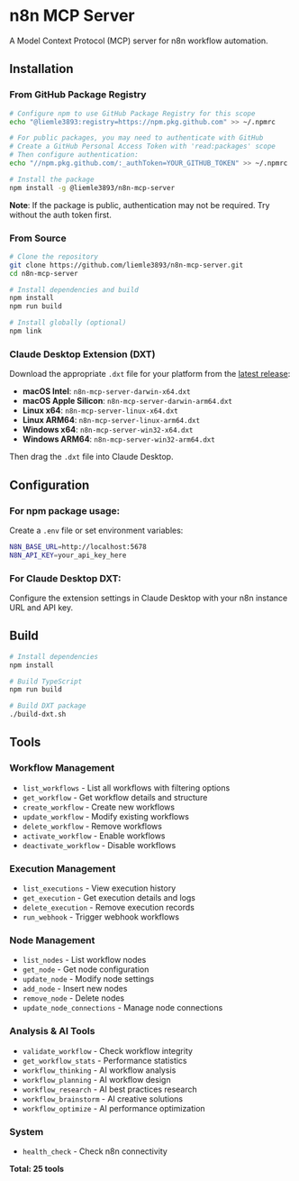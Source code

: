 # n8n MCP Server

A Model Context Protocol (MCP) server for n8n workflow automation.

## Installation

### From GitHub Package Registry

```bash
# Configure npm to use GitHub Package Registry for this scope
echo "@liemle3893:registry=https://npm.pkg.github.com" >> ~/.npmrc

# For public packages, you may need to authenticate with GitHub
# Create a GitHub Personal Access Token with 'read:packages' scope
# Then configure authentication:
echo "//npm.pkg.github.com/:_authToken=YOUR_GITHUB_TOKEN" >> ~/.npmrc

# Install the package
npm install -g @liemle3893/n8n-mcp-server
```

**Note**: If the package is public, authentication may not be required. Try without the auth token first.

### From Source

```bash
# Clone the repository
git clone https://github.com/liemle3893/n8n-mcp-server.git
cd n8n-mcp-server

# Install dependencies and build
npm install
npm run build

# Install globally (optional)
npm link
```

### Claude Desktop Extension (DXT)

Download the appropriate `.dxt` file for your platform from the [latest release](https://github.com/liemle3893/n8n-mcp-server/releases):

- **macOS Intel**: `n8n-mcp-server-darwin-x64.dxt`
- **macOS Apple Silicon**: `n8n-mcp-server-darwin-arm64.dxt`
- **Linux x64**: `n8n-mcp-server-linux-x64.dxt`
- **Linux ARM64**: `n8n-mcp-server-linux-arm64.dxt`  
- **Windows x64**: `n8n-mcp-server-win32-x64.dxt`
- **Windows ARM64**: `n8n-mcp-server-win32-arm64.dxt`

Then drag the `.dxt` file into Claude Desktop.

## Configuration

### For npm package usage:
Create a `.env` file or set environment variables:
```bash
N8N_BASE_URL=http://localhost:5678
N8N_API_KEY=your_api_key_here
```

### For Claude Desktop DXT:
Configure the extension settings in Claude Desktop with your n8n instance URL and API key.

## Build

```bash
# Install dependencies
npm install

# Build TypeScript
npm run build

# Build DXT package
./build-dxt.sh
```

## Tools

### Workflow Management
- `list_workflows` - List all workflows with filtering options
- `get_workflow` - Get workflow details and structure  
- `create_workflow` - Create new workflows
- `update_workflow` - Modify existing workflows
- `delete_workflow` - Remove workflows
- `activate_workflow` - Enable workflows
- `deactivate_workflow` - Disable workflows

### Execution Management
- `list_executions` - View execution history
- `get_execution` - Get execution details and logs
- `delete_execution` - Remove execution records
- `run_webhook` - Trigger webhook workflows

### Node Management
- `list_nodes` - List workflow nodes
- `get_node` - Get node configuration
- `update_node` - Modify node settings
- `add_node` - Insert new nodes
- `remove_node` - Delete nodes
- `update_node_connections` - Manage node connections

### Analysis & AI Tools
- `validate_workflow` - Check workflow integrity
- `get_workflow_stats` - Performance statistics
- `workflow_thinking` - AI workflow analysis
- `workflow_planning` - AI workflow design
- `workflow_research` - AI best practices research
- `workflow_brainstorm` - AI creative solutions
- `workflow_optimize` - AI performance optimization

### System
- `health_check` - Check n8n connectivity

**Total: 25 tools**